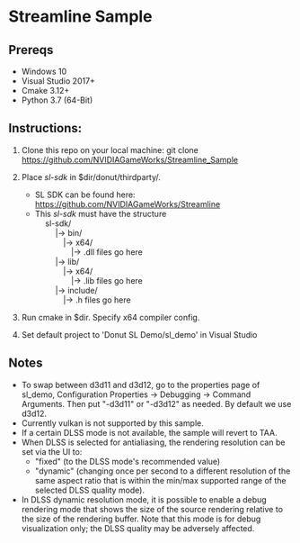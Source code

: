 # Streamline Sample

## Prereqs

- Windows 10
- Visual Studio 2017+
- Cmake 3.12+
- Python 3.7 (64-Bit)

## Instructions:

1. Clone this repo on your local machine: git clone https://github.com/NVIDIAGameWorks/Streamline_Sample

2. Place _sl-sdk_ in $dir/donut/thirdparty/.
    - SL SDK can be found here: https://github.com/NVIDIAGameWorks/Streamline
    - This _sl-sdk_ must have the structure <br />
    &emsp; sl-sdk/ <br />
    &emsp; &emsp; |-> bin/ <br />
    &emsp; &emsp;&emsp;        |-> x64/ <br />
    &emsp; &emsp;&emsp;&emsp;            |-> .dll files go here <br />
    &emsp; &emsp;    |-> lib/ <br />
    &emsp; &emsp;&emsp;        |-> x64/ <br />
    &emsp; &emsp;&emsp;&emsp;            |-> .lib files go here<br />
    &emsp; &emsp;    |-> include/ <br />
    &emsp; &emsp;&emsp;        |-> .h files go here

4. Run cmake in $dir. Specify x64 compiler config.

5. Set default project to 'Donut SL Demo/sl_demo' in Visual Studio

## Notes

- To swap between d3d11 and d3d12, go to the properties page of sl_demo, Configuration Properties -> Debugging -> Command Arguments. Then put "-d3d11" or "-d3d12" as needed. By default we use d3d12.
- Currently vulkan is not supported by this sample.
- If a certain DLSS mode is not available, the sample will revert to TAA.
- When DLSS is selected for antialiasing, the rendering resolution can be set via the UI to:
  - "fixed" (to the DLSS mode's recommended value)
  - "dynamic" (changing once per second to a different resolution of the same aspect ratio that is within the min/max supported range of the selected DLSS quality mode).
- In DLSS dynamic resolution mode, it is possible to enable a debug rendering mode that shows the size of the source rendering relative to the size of the rendering buffer.  Note that this mode is for debug visualization only; the DLSS quality may be adversely affected.

